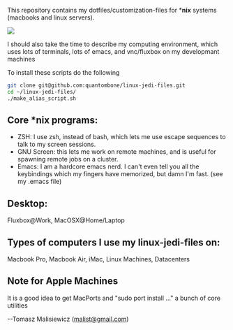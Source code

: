 
This repository contains my dotfiles/customization-files for ***nix** systems (macbooks and linux servers).

![](https://github.com/quantombone/linux-jedi-files/raw/master/screenshots/screenshot-terminal1.png)

I should also take the time to describe my computing environment, which uses lots of terminals, lots of emacs, and vnc/fluxbox on my developmant machines

To install these scripts do the following
``` sh
git clone git@github.com:quantombone/linux-jedi-files.git
cd ~/linux-jedi-files/
./make_alias_script.sh
```

## Core *nix programs:
 * ZSH: I use zsh, instead of bash, which lets me use escape sequences to talk to my screen sessions.
 * GNU Screen: this lets me work on remote machines, and is useful for spawning remote jobs on a cluster.
 * Emacs: I am a hardcore emacs nerd. I can't even tell you all the keybindings which my fingers have memorized, but damn I'm fast. (see my .emacs file)

## Desktop:
Fluxbox@Work, MacOSX@Home/Laptop

## Types of computers I use my linux-jedi-files on:
Macbook Pro, Macbook Air, iMac, Linux Machines, Datacenters

## Note for Apple Machines
It is a good idea to get MacPorts and "sudo port install ..." a bunch of core utilities

--Tomasz Malisiewicz (malist@gmail.com)
